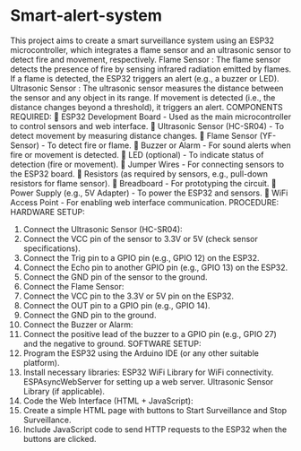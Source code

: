 # Smart-alert-system
This project aims to create a smart surveillance system using an ESP32 microcontroller,
which integrates a flame sensor and an ultrasonic sensor to detect fire and movement,
respectively.
Flame Sensor : The flame sensor detects the presence of fire by sensing infrared radiation
emitted by flames. If a flame is detected, the ESP32 triggers an alert (e.g., a buzzer or LED).
Ultrasonic Sensor : The ultrasonic sensor measures the distance between the sensor and any
object in its range. If movement is detected (i.e., the distance changes beyond a threshold), it
triggers an alert.
COMPONENTS REQUIRED:
 ESP32 Development Board - Used as the main microcontroller to control sensors and
web interface.
 Ultrasonic Sensor (HC-SR04) - To detect movement by measuring distance changes.
 Flame Sensor (YF-Sensor) - To detect fire or flame.
 Buzzer or Alarm - For sound alerts when fire or movement is detected.
 LED (optional) - To indicate status of detection (fire or movement).
 Jumper Wires - For connecting sensors to the ESP32 board.
 Resistors (as required by sensors, e.g., pull-down resistors for flame sensor).
 Breadboard - For prototyping the circuit.
 Power Supply (e.g., 5V Adapter) - To power the ESP32 and sensors.
 WiFi Access Point - For enabling web interface communication.
PROCEDURE:
HARDWARE SETUP:
1. Connect the Ultrasonic Sensor (HC-SR04):
2. Connect the VCC pin of the sensor to 3.3V or 5V (check sensor specifications).
3. Connect the Trig pin to a GPIO pin (e.g., GPIO 12) on the ESP32.
4. Connect the Echo pin to another GPIO pin (e.g., GPIO 13) on the ESP32.
5. Connect the GND pin of the sensor to the ground.
6. Connect the Flame Sensor:
7. Connect the VCC pin to the 3.3V or 5V pin on the ESP32.
8. Connect the OUT pin to a GPIO pin (e.g., GPIO 14).
9. Connect the GND pin to the ground.
10. Connect the Buzzer or Alarm:
11. Connect the positive lead of the buzzer to a GPIO pin (e.g., GPIO 27) and the
negative to ground.
SOFTWARE SETUP:
1. Program the ESP32 using the Arduino IDE (or any other suitable platform).
2. Install necessary libraries:
ESP32 WiFi Library for WiFi connectivity.
ESPAsyncWebServer for setting up a web server.
Ultrasonic Sensor Library (if applicable).
3. Code the Web Interface (HTML + JavaScript):
4. Create a simple HTML page with buttons to Start Surveillance and Stop Surveillance.
5. Include JavaScript code to send HTTP requests to the ESP32 when the buttons are
clicked.
